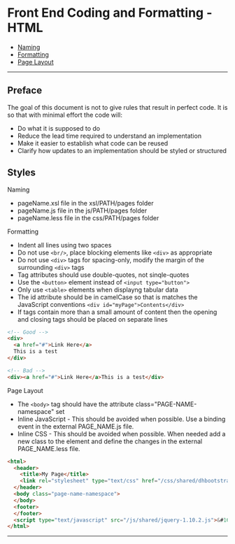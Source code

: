 # Front End Coding and Formatting - HTML

 * [Naming](#naming)
 * [Formatting](#formatting)
 * [Page Layout](#layout)

------------------------------------------------

## Preface

The goal of this document is not to give rules that result in perfect code. It is so that with minimal effort the code will:
* Do what it is supposed to do
* Reduce the lead time required to understand an implementation
* Make it easier to establish what code can be reused
* Clarify how updates to an implementation should be styled or structured 

## Styles

<a name="naming">Naming</a>
  - pageName.xsl file in the xsl/PATH/pages folder  
  - pageName.js file in the js/PATH/pages folder  
  - pageName.less file in the css/PATH/pages folder  

<a name="formatting">Formatting</a>
  - Indent all lines using two spaces
  - Do not use ```<br/>```, place blocking elements like ```<div>``` as appropriate
  - Do not use ```<div>``` tags for spacing-only, modify the margin of the surrounding ```<div>``` tags
  - Tag attributes should use double-quotes, not sinqle-quotes
  - Use the ```<button>``` element instead of ```<input type="button">```
  - Only use ```<table>``` elements when displayng tabular data
  - The id attribute should be in camelCase so that is matches the JavaScript conventions ```<div id="myPage">Contents</div>```
  - If tags contain more than a small amount of content then the opening and closing tags should be placed on separate lines

```html
<!-- Good -->
<div>
  <a href="#">Link Here</a>
  This is a test
</div>

<!-- Bad -->
<div><a href="#">Link Here</a>This is a test</div>
```

<a name="layout">Page Layout</a>  
  - The ```<body>``` tag should have the attribute class="PAGE-NAME-namespace" set  
  - Inline JavaScript - This should be avoided when possible. Use a binding event in the external PAGE_NAME.js file.  
  - Inline CSS - This should be avoided when possible. When needed add a new class to the element and define the changes in the external PAGE_NAME.less file.

```html
<html>
  <header>
    <title>My Page</title>
    <link rel="stylesheet" type="text/css" href="/css/shared/dhbootstrap3.css" />
  </header>
  <body class="page-name-namespace">
  </body>
  <footer>
  </footer>
  <script type="text/javascript" src="/js/shared/jquery-1.10.2.js">&#160;</script>
</html>
```

----------
